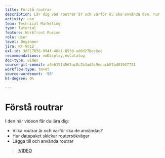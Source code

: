 ```yaml
---
title: Förstå routrar
description: Lär dig vad routrar är och varför du ska använda dem, hur datapaket skickar ned routersökvägar och hur du lägger till och använder routrar, allt i  [!DNL Adobe Workfront Fusion].
activity: use
team: Technical Marketing
type: Tutorial
feature: Workfront Fusion
role: User
level: Beginner
jira: KT-9012
exl-id: 38517856-094f-48e1-8930-ad0d27bec6ec
recommendations: noDisplay,noCatalog
doc-type: video
source-git-commit: a4e61514567ac8c2b4ad5c9ecacb87bd83947731
workflow-type: tm+mt
source-wordcount: '58'
ht-degree: 0%

---
```


# Förstå routrar

I den här videon får du lära dig:

* Vilka routrar är och varför ska de användas?
* Hur datapaket skickar routersökvägar
* Lägga till och använda routrar

>[!VIDEO](https://video.tv.adobe.com/v/335271/?quality=12&learn=on)
